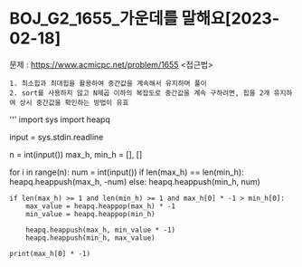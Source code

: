 # BOJ_G2_1655_가운데를 말해요[2023-02-18] </br>
문제 : https://www.acmicpc.net/problem/1655
<접근법>
```
1. 최소힙과 최대힙을 활용하여 중간값을 계속해서 유지하며 풀이
2. sort를 사용하지 않고 N제곱 이하의 복잡도로 중간값을 계속 구하려면, 힙을 2개 유지하여 상시 중간값을 확인하는 방법이 유효 
```
'''
import sys
import heapq

input = sys.stdin.readline

n = int(input())
max_h, min_h = [], []

for i in range(n):
    num = int(input())
    if len(max_h) == len(min_h):
        heapq.heappush(max_h, -num)
    else:
        heapq.heappush(min_h, num)

    if len(max_h) >= 1 and len(min_h) >= 1 and max_h[0] * -1 > min_h[0]:
        max_value = heapq.heappop(max_h) * -1
        min_value = heapq.heappop(min_h)

        heapq.heappush(max_h, min_value * -1)
        heapq.heappush(min_h, max_value)

    print(max_h[0] * -1)
```